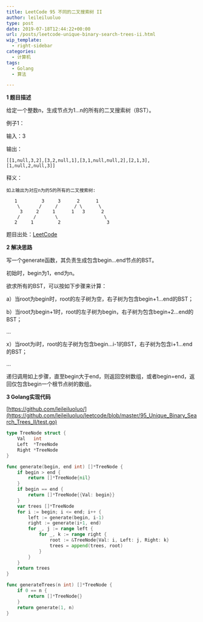 ```yaml
---
title: LeetCode 95 不同的二叉搜索树 II
author: leileiluoluo
type: post
date: 2019-07-18T12:44:22+00:00
url: /posts/leetcode-unique-binary-search-trees-ii.html
wip_template:
  - right-sidebar
categories:
  - 计算机
tags:
  - Golang
  - 算法

---
```

**1 题目描述**
  
给定一个整数n，生成节点为1...n的所有的二叉搜索树（BST）。

例子1：
  
输入：3
  
输出：

```
[[1,null,3,2],[3,2,null,1],[3,1,null,null,2],[2,1,3],[1,null,2,null,3]]
```
释义：

```
如上输出为对应n为的5的所有的二叉搜索树:

   1         3     3      2      1
    \       /     /      / \      \
     3     2     1      1   3      2
    /     /       \                 \
   2     1         2                 3
```

题目出处：[LeetCode](https://leetcode.com/problems/unique-binary-search-trees-ii/)

**2 解决思路**
  
写一个generate函数，其负责生成包含begin...end节点的BST。

初始时，begin为1，end为n。

欲求所有的BST，可以按如下步骤来计算：

a）当root为begin时，root的左子树为空，右子树为包含begin+1...end的BST；

b）当root为begin+1时，root的左子树为begin，右子树为包含begin+2...end的BST；

...

x）当root为i时，root的左子树为包含begin...i-1的BST，右子树为包含i+1...end的BST；

...

递归调用如上步骤，直至begin大于end，则返回空树数组，或者begin=end，返回仅包含begin一个根节点树的数组。

**3 Golang实现代码**
  
[https://github.com/leileiluoluo/](https://github.com/leileiluoluo/leetcode/blob/master/95_Unique_Binary_Search_Trees_II/test.go)

```go
type TreeNode struct {
    Val   int
    Left  *TreeNode
    Right *TreeNode
}

func generate(begin, end int) []*TreeNode {
    if begin > end {
        return []*TreeNode{nil}
    }
    if begin == end {
        return []*TreeNode{{Val: begin}}
    }
    var trees []*TreeNode
    for i := begin; i <= end; i++ {
        left := generate(begin, i-1)
        right := generate(i+1, end)
        for _, j := range left {
            for _, k := range right {
                root := &TreeNode{Val: i, Left: j, Right: k}
                trees = append(trees, root)
            }
        }
    }
    return trees
}

func generateTrees(n int) []*TreeNode {
    if 0 == n {
        return []*TreeNode{}
    }
    return generate(1, n)
}
```
